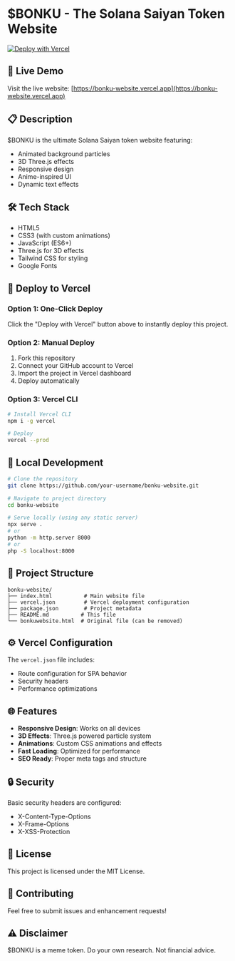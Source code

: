 # $BONKU - The Solana Saiyan Token Website

[![Deploy with Vercel](https://vercel.com/button)](https://vercel.com/new/clone?repository-url=https://github.com/your-username/bonku-website)

## 🚀 Live Demo

Visit the live website: [https://bonku-website.vercel.app](https://bonku-website.vercel.app)

## 📋 Description

$BONKU is the ultimate Solana Saiyan token website featuring:
- Animated background particles
- 3D Three.js effects
- Responsive design
- Anime-inspired UI
- Dynamic text effects

## 🛠 Tech Stack

- HTML5
- CSS3 (with custom animations)
- JavaScript (ES6+)
- Three.js for 3D effects
- Tailwind CSS for styling
- Google Fonts

## 🚀 Deploy to Vercel

### Option 1: One-Click Deploy
Click the "Deploy with Vercel" button above to instantly deploy this project.

### Option 2: Manual Deploy
1. Fork this repository
2. Connect your GitHub account to Vercel
3. Import the project in Vercel dashboard
4. Deploy automatically

### Option 3: Vercel CLI
```bash
# Install Vercel CLI
npm i -g vercel

# Deploy
vercel --prod
```

## 🔧 Local Development

```bash
# Clone the repository
git clone https://github.com/your-username/bonku-website.git

# Navigate to project directory
cd bonku-website

# Serve locally (using any static server)
npx serve .
# or
python -m http.server 8000
# or
php -S localhost:8000
```

## 📁 Project Structure

```
bonku-website/
├── index.html          # Main website file
├── vercel.json         # Vercel deployment configuration
├── package.json        # Project metadata
├── README.md          # This file
└── bonkuwebsite.html  # Original file (can be removed)
```

## ⚙️ Vercel Configuration

The `vercel.json` file includes:
- Route configuration for SPA behavior
- Security headers
- Performance optimizations

## 🌐 Features

- **Responsive Design**: Works on all devices
- **3D Effects**: Three.js powered particle system
- **Animations**: Custom CSS animations and effects
- **Fast Loading**: Optimized for performance
- **SEO Ready**: Proper meta tags and structure

## 🔒 Security

Basic security headers are configured:
- X-Content-Type-Options
- X-Frame-Options
- X-XSS-Protection

## 📜 License

This project is licensed under the MIT License.

## 🤝 Contributing

Feel free to submit issues and enhancement requests!

## ⚠️ Disclaimer

$BONKU is a meme token. Do your own research. Not financial advice.